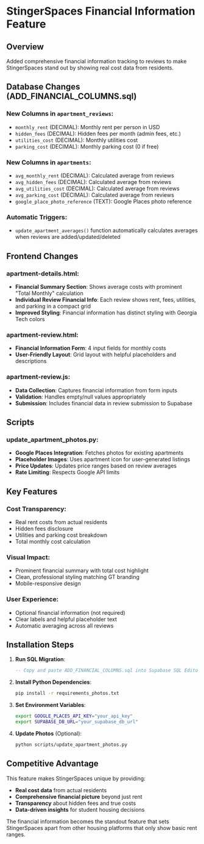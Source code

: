 # StingerSpaces Financial Information Feature

## Overview
Added comprehensive financial information tracking to reviews to make StingerSpaces stand out by showing real cost data from residents.

## Database Changes (ADD_FINANCIAL_COLUMNS.sql)

### New Columns in `apartment_reviews`:
- `monthly_rent` (DECIMAL): Monthly rent per person in USD
- `hidden_fees` (DECIMAL): Hidden fees per month (admin fees, etc.)
- `utilities_cost` (DECIMAL): Monthly utilities cost 
- `parking_cost` (DECIMAL): Monthly parking cost (0 if free)

### New Columns in `apartments`:
- `avg_monthly_rent` (DECIMAL): Calculated average from reviews
- `avg_hidden_fees` (DECIMAL): Calculated average from reviews
- `avg_utilities_cost` (DECIMAL): Calculated average from reviews
- `avg_parking_cost` (DECIMAL): Calculated average from reviews
- `google_place_photo_reference` (TEXT): Google Places photo reference

### Automatic Triggers:
- `update_apartment_averages()` function automatically calculates averages when reviews are added/updated/deleted

## Frontend Changes

### apartment-details.html:
- **Financial Summary Section**: Shows average costs with prominent "Total Monthly" calculation
- **Individual Review Financial Info**: Each review shows rent, fees, utilities, and parking in a compact grid
- **Improved Styling**: Financial information has distinct styling with Georgia Tech colors

### apartment-review.html:
- **Financial Information Form**: 4 input fields for monthly costs
- **User-Friendly Layout**: Grid layout with helpful placeholders and descriptions

### apartment-review.js:
- **Data Collection**: Captures financial information from form inputs
- **Validation**: Handles empty/null values appropriately
- **Submission**: Includes financial data in review submission to Supabase

## Scripts

### update_apartment_photos.py:
- **Google Places Integration**: Fetches photos for existing apartments
- **Placeholder Images**: Uses apartment icon for user-generated listings
- **Price Updates**: Updates price ranges based on review averages
- **Rate Limiting**: Respects Google API limits

## Key Features

### Cost Transparency:
- Real rent costs from actual residents
- Hidden fees disclosure
- Utilities and parking cost breakdown
- Total monthly cost calculation

### Visual Impact:
- Prominent financial summary with total cost highlight
- Clean, professional styling matching GT branding
- Mobile-responsive design

### User Experience:
- Optional financial information (not required)
- Clear labels and helpful placeholder text
- Automatic averaging across all reviews

## Installation Steps

1. **Run SQL Migration**:
   ```sql
   -- Copy and paste ADD_FINANCIAL_COLUMNS.sql into Supabase SQL Editor
   ```

2. **Install Python Dependencies**:
   ```bash
   pip install -r requirements_photos.txt
   ```

3. **Set Environment Variables**:
   ```bash
   export GOOGLE_PLACES_API_KEY="your_api_key"
   export SUPABASE_DB_URL="your_supabase_db_url"
   ```

4. **Update Photos** (Optional):
   ```bash
   python scripts/update_apartment_photos.py
   ```

## Competitive Advantage

This feature makes StingerSpaces unique by providing:
- **Real cost data** from actual residents
- **Comprehensive financial picture** beyond just rent
- **Transparency** about hidden fees and true costs
- **Data-driven insights** for student housing decisions

The financial information becomes the standout feature that sets StingerSpaces apart from other housing platforms that only show basic rent ranges.
